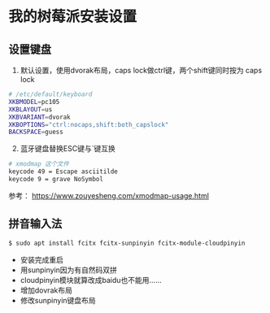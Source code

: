 # 我的树莓派安装设置
## 设置键盘
1. 默认设置，使用dvorak布局，caps lock做ctrl键，两个shift键同时按为 caps lock
```bash
# /etc/default/keyboard
XKBMODEL=pc105
XKBLAYOUT=us
XKBVARIANT=dvorak
XKBOPTIONS="ctrl:nocaps,shift:both_capslock"
BACKSPACE=guess
```
2. 蓝牙键盘替换ESC键与`键互换
```bash
# xmodmap 这个文件
keycode 49 = Escape asciitilde
keycode 9 = grave NoSymbol
```

参考：
https://www.zouyesheng.com/xmodmap-usage.html

## 拼音输入法
```bash
$ sudo apt install fcitx fcitx-sunpinyin fcitx-module-cloudpinyin
```
- 安装完成重启
- 用sunpinyin因为有自然码双拼
- cloudpinyin模块就算改成baidu也不能用……
- 增加dovrak布局
- 修改sunpinyin键盘布局